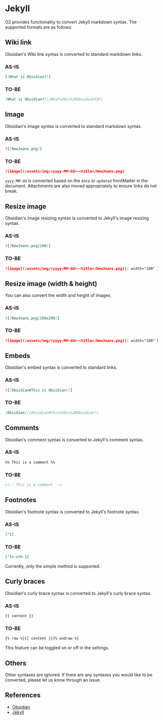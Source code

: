 # Jekyll

O2 provides functionality to convert Jekyll markdown syntax. The supported formats are as follows:

## Wiki link

Obsidian's Wiki link syntax is converted to standard markdown links.

### AS-IS

```md
[[What is Obsidian?]]
```

### TO-BE

```md
[What is Obsidian?](/What%20is%20Obsidian%3F)
```

## Image

Obsidian's image syntax is converted to standard markdown syntax.

### AS-IS

```md
![[NewJeans.png]]
```

### TO-BE

```md
![image](/assets/img/<yyyy-MM-dd>-<title>/NewJeans.png)
```

`yyyy-MM-dd` is converted based on the `date` or `updated` frontMatter in the document. Attachments are also moved appropriately to ensure links do not break.

## Resize image

Obsidian's image resizing syntax is converted to Jekyll's image resizing syntax.

### AS-IS

```md
![[NewJeans.png|100]]
```

### TO-BE

```md
![image](/assets/img/<yyyy-MM-dd>-<title>/NewJeans.png){: width="100" }
```

## Resize image (width & height)

You can also convert the width and height of images.

### AS-IS

```md
![[NewJeans.png|100x200]]
```

### TO-BE

```md
![image](/assets/img/<yyyy-MM-dd>-<title>/NewJeans.png){: width="100" height="200" }
```

## Embeds

Obsidian's embed syntax is converted to standard links.

### AS-IS

```md
![[Obsidian#This is Obsidian!]]
```

### TO-BE

```md
[Obsidian](/Obsidian#This%20is%20Obsidian!)
```

## Comments

Obsidian's comment syntax is converted to Jekyll's comment syntax.

### AS-IS

```md
%% This is a comment %%
```

### TO-BE

```md
<!-- This is a comment -->
```

## Footnotes

Obsidian's footnote syntax is converted to Jekyll's footnote syntax.

### AS-IS

```md
[^1]
```

### TO-BE

```md
[^fn-nth-1]
```

Currently, only the simple method is supported.

## Curly braces

Obsidian's curly brace syntax is converted to Jekyll's curly brace syntax.

### AS-IS

```md
{{ content }}
```

### TO-BE

```md
{% raw %}{{ content }}{% endraw %}
```

This feature can be toggled on or off in the settings.

## Others

Other syntaxes are ignored. If there are any syntaxes you would like to be converted, please let us know through an issue.

## References

- [Obsidian](https://obsidian.md/)
- [Jekyll](https://jekyllrb.com/)
